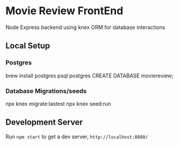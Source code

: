 # Movie Review FrontEnd
Node Express backend using knex ORM for database interactions

## Local Setup

### Postgres
brew install postgres 
psql postgres
CREATE DATABASE moviereview;

### Database Migrations/seeds
npx knex migrate:lastest
npx knex seed:run

## Development Server
Run `npm start` to get a dev server, `http://localhost:8080/`